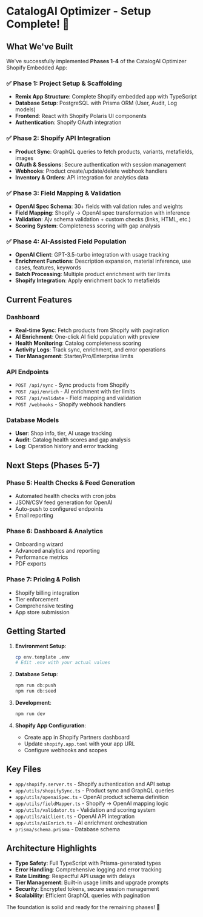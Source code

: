 # CatalogAI Optimizer - Setup Complete! 🎉

## What We've Built

We've successfully implemented **Phases 1-4** of the CatalogAI Optimizer Shopify Embedded App:

### ✅ Phase 1: Project Setup & Scaffolding
- **Remix App Structure**: Complete Shopify embedded app with TypeScript
- **Database Setup**: PostgreSQL with Prisma ORM (User, Audit, Log models)
- **Frontend**: React with Shopify Polaris UI components
- **Authentication**: Shopify OAuth integration

### ✅ Phase 2: Shopify API Integration
- **Product Sync**: GraphQL queries to fetch products, variants, metafields, images
- **OAuth & Sessions**: Secure authentication with session management
- **Webhooks**: Product create/update/delete webhook handlers
- **Inventory & Orders**: API integration for analytics data

### ✅ Phase 3: Field Mapping & Validation
- **OpenAI Spec Schema**: 30+ fields with validation rules and weights
- **Field Mapping**: Shopify → OpenAI spec transformation with inference
- **Validation**: Ajv schema validation + custom checks (links, HTML, etc.)
- **Scoring System**: Completeness scoring with gap analysis

### ✅ Phase 4: AI-Assisted Field Population
- **OpenAI Client**: GPT-3.5-turbo integration with usage tracking
- **Enrichment Functions**: Description expansion, material inference, use cases, features, keywords
- **Batch Processing**: Multiple product enrichment with tier limits
- **Shopify Integration**: Apply enrichment back to metafields

## Current Features

### Dashboard
- **Real-time Sync**: Fetch products from Shopify with pagination
- **AI Enrichment**: One-click AI field population with preview
- **Health Monitoring**: Catalog completeness scoring
- **Activity Logs**: Track sync, enrichment, and error operations
- **Tier Management**: Starter/Pro/Enterprise limits

### API Endpoints
- `POST /api/sync` - Sync products from Shopify
- `POST /api/enrich` - AI enrichment with tier limits
- `POST /api/validate` - Field mapping and validation
- `POST /webhooks` - Shopify webhook handlers

### Database Models
- **User**: Shop info, tier, AI usage tracking
- **Audit**: Catalog health scores and gap analysis
- **Log**: Operation history and error tracking

## Next Steps (Phases 5-7)

### Phase 5: Health Checks & Feed Generation
- Automated health checks with cron jobs
- JSON/CSV feed generation for OpenAI
- Auto-push to configured endpoints
- Email reporting

### Phase 6: Dashboard & Analytics
- Onboarding wizard
- Advanced analytics and reporting
- Performance metrics
- PDF exports

### Phase 7: Pricing & Polish
- Shopify billing integration
- Tier enforcement
- Comprehensive testing
- App store submission

## Getting Started

1. **Environment Setup**:
   ```bash
   cp env.template .env
   # Edit .env with your actual values
   ```

2. **Database Setup**:
   ```bash
   npm run db:push
   npm run db:seed
   ```

3. **Development**:
   ```bash
   npm run dev
   ```

4. **Shopify App Configuration**:
   - Create app in Shopify Partners dashboard
   - Update `shopify.app.toml` with your app URL
   - Configure webhooks and scopes

## Key Files

- `app/shopify.server.ts` - Shopify authentication and API setup
- `app/utils/shopifySync.ts` - Product sync and GraphQL queries
- `app/utils/openaiSpec.ts` - OpenAI product schema definition
- `app/utils/fieldMapper.ts` - Shopify → OpenAI mapping logic
- `app/utils/validator.ts` - Validation and scoring system
- `app/utils/aiClient.ts` - OpenAI API integration
- `app/utils/aiEnrich.ts` - AI enrichment orchestration
- `prisma/schema.prisma` - Database schema

## Architecture Highlights

- **Type Safety**: Full TypeScript with Prisma-generated types
- **Error Handling**: Comprehensive logging and error tracking
- **Rate Limiting**: Respectful API usage with delays
- **Tier Management**: Built-in usage limits and upgrade prompts
- **Security**: Encrypted tokens, secure session management
- **Scalability**: Efficient GraphQL queries with pagination

The foundation is solid and ready for the remaining phases! 🚀
